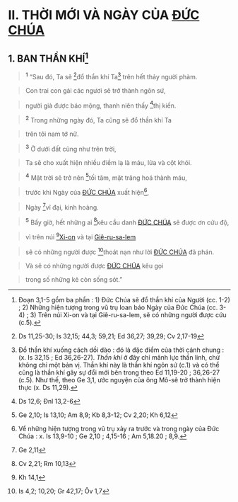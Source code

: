 # II. THỜI MỚI VÀ NGÀY CỦA [ĐỨC CHÚA]()

## 1. BAN THẦN KHÍ[^1-9b3da200-1970-496f-80e5-a0d4e7408336]

> <sup><b>1</b></sup> “Sau đó, Ta sẽ [^1@-9b3da200-1970-496f-80e5-a0d4e7408336]đổ thần khí Ta[^2-9b3da200-1970-496f-80e5-a0d4e7408336] trên hết thảy người phàm.
>


> Con trai con gái các ngươi sẽ trở thành ngôn sứ,
>


> người già được báo mộng, thanh niên thấy [^2@-9b3da200-1970-496f-80e5-a0d4e7408336]thị kiến.
>


> <sup><b>2</b></sup> Trong những ngày đó, Ta cũng sẽ đổ thần khí Ta
>


> trên tôi nam tớ nữ.
>


> <sup><b>3</b></sup> Ở dưới đất cũng như trên trời,
>


> Ta sẽ cho xuất hiện nhiều điềm lạ là máu, lửa và cột khói.
>


> <sup><b>4</b></sup> Mặt trời sẽ trở nên [^3@-9b3da200-1970-496f-80e5-a0d4e7408336]tối tăm, mặt trăng hoá thành máu,
>


> trước khi Ngày của [ĐỨC CHÚA]() xuất hiện[^3-9b3da200-1970-496f-80e5-a0d4e7408336],
>


> Ngày [^4@-9b3da200-1970-496f-80e5-a0d4e7408336]vĩ đại, kinh hoàng.
>


> <sup><b>5</b></sup> Bấy giờ, hết những ai [^5@-9b3da200-1970-496f-80e5-a0d4e7408336]kêu cầu danh [ĐỨC CHÚA]() sẽ được ơn cứu độ,
>


> vì trên núi [^6@-9b3da200-1970-496f-80e5-a0d4e7408336][Xi-on]() và tại [Giê-ru-sa-lem]()
>


> sẽ có những người được [^7@-9b3da200-1970-496f-80e5-a0d4e7408336]thoát nạn như lời [ĐỨC CHÚA]() đã phán.
>


> Và sẽ có những người được [ĐỨC CHÚA]() kêu gọi
>


> trong số những kẻ còn sống sót.”
>

[^1-9b3da200-1970-496f-80e5-a0d4e7408336]: Đoạn 3,1-5 gồm ba phần : 1) Đức Chúa sẽ đổ thần khí của Người (cc. 1-2) ; 2) Những hiện tượng trong vũ trụ loan báo Ngày của Đức Chúa (cc. 3-4) ; 3) Trên núi Xi-on và tại Giê-ru-sa-lem, sẽ có những người được cứu (c.5).
[^2-9b3da200-1970-496f-80e5-a0d4e7408336]: Đổ thần khí xuống cách dồi dào : đó là đặc điểm của thời cánh chung : (x. Is 32,15 ; Ed 36,26-27). *Thần khí* ở đây chỉ mãnh lực thần linh, chứ không chỉ một bản vị. Thần khí này là thần khí ngôn sứ (c.1) và có thể cũng là thần khí gây sự đổi mới bên trong theo Ed 11,19-20 ; 36,26-27 (c.5). Như thế, theo Ge 3,1, ước nguyện của ông Mô-sê trở thành hiện thực (x. Ds 11,29).
[^3-9b3da200-1970-496f-80e5-a0d4e7408336]: Về những hiện tượng trong vũ trụ xảy ra trước và trong ngày của Đức Chúa : x. Is 13,9-10 ; Ge 2,10 ; 4,15-16 ; Am 5,18.20 ; 8,9.
[^1@-9b3da200-1970-496f-80e5-a0d4e7408336]: Ds 11,25-30; Is 32,15; 44,3; 59,21; Ed 36,27; 39,29; Cv 2,17-19
[^2@-9b3da200-1970-496f-80e5-a0d4e7408336]: Ds 12,6; Đnl 13,2-6
[^3@-9b3da200-1970-496f-80e5-a0d4e7408336]: Ge 2,10; Is 13,10; Am 8,9; Kb 8,3-12; Cv 2,20; Kh 6,12
[^4@-9b3da200-1970-496f-80e5-a0d4e7408336]: Ge 2,11
[^5@-9b3da200-1970-496f-80e5-a0d4e7408336]: Cv 2,21; Rm 10,13
[^6@-9b3da200-1970-496f-80e5-a0d4e7408336]: Kh 14,1
[^7@-9b3da200-1970-496f-80e5-a0d4e7408336]: Is 4,2; 10,20; Gr 42,17; Ôv 1,7